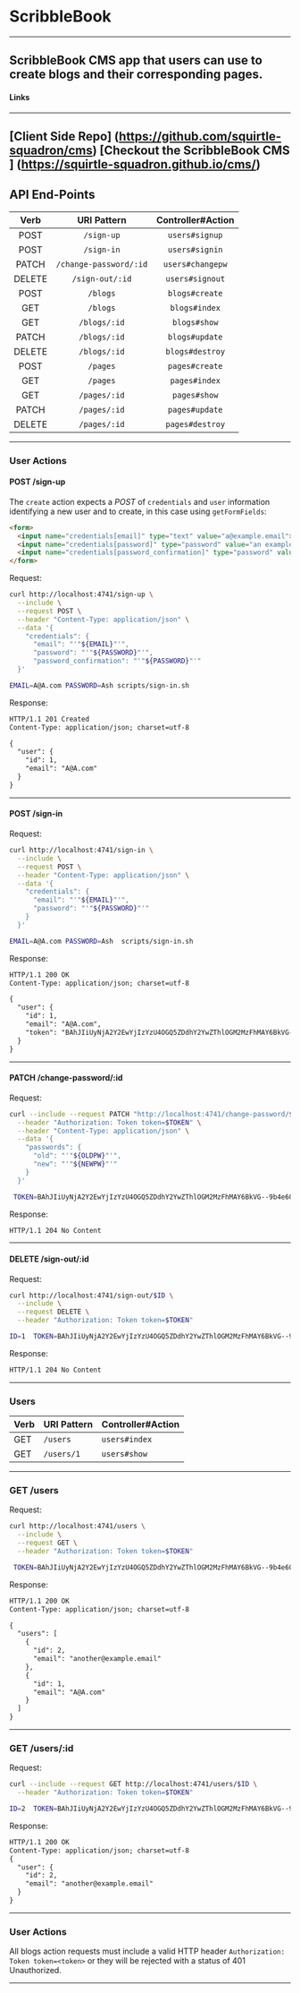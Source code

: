 # ScribbleBook
---
ScribbleBook CMS app that users can use to create blogs and their corresponding
pages.
---
#### Links
---
[Client Side Repo] (https://github.com/squirtle-squadron/cms)
[Checkout the ScribbleBook CMS ] (https://squirtle-squadron.github.io/cms/)
---
## API End-Points

| Verb     | URI Pattern              | Controller#Action   |
|:--------:|:------------------------:|:-------------------:|
| POST     | `/sign-up`               | `users#signup`      |
| POST     | `/sign-in`               | `users#signin`      |
| PATCH    | `/change-password/:id`   | `users#changepw`    |
| DELETE   | `/sign-out/:id`          | `users#signout`     |
| POST     | `/blogs`                 | `blogs#create`      |
| GET      | `/blogs`                 | `blogs#index`       |
| GET      | `/blogs/:id`             | `blogs#show`        |
| PATCH    | `/blogs/:id`             | `blogs#update`      |
| DELETE   | `/blogs/:id`             | `blogs#destroy`     |
| POST     | `/pages`                 | `pages#create`      |
| GET      | `/pages`                 | `pages#index`       |
| GET      | `/pages/:id`             | `pages#show`        |
| PATCH    | `/pages/:id`             | `pages#update`      |
| DELETE   | `/pages/:id`             | `pages#destroy`     |


---

### User Actions

#### POST /sign-up

The `create` action expects a *POST* of `credentials` and `user` information identifying a new user and to create, in this case using `getFormFields`:

```html
<form>
  <input name="credentials[email]" type="text" value="a@example.email">
  <input name="credentials[password]" type="password" value="an example password">
  <input name="credentials[password_confirmation]" type="password" value="an example password">
</form>
```
Request:

```sh
curl http://localhost:4741/sign-up \
  --include \
  --request POST \
  --header "Content-Type: application/json" \
  --data '{
    "credentials": {
      "email": "'"${EMAIL}"'",
      "password": "'"${PASSWORD}"'",
      "password_confirmation": "'"${PASSWORD}"'"
  }'
```

```sh
EMAIL=A@A.com PASSWORD=Ash scripts/sign-in.sh
```

Response:

```md
HTTP/1.1 201 Created
Content-Type: application/json; charset=utf-8

{
  "user": {
    "id": 1,
    "email": "A@A.com"
  }
}
```
---
#### POST /sign-in

Request:

```sh
curl http://localhost:4741/sign-in \
  --include \
  --request POST \
  --header "Content-Type: application/json" \
  --data '{
    "credentials": {
      "email": "'"${EMAIL}"'",
      "password": "'"${PASSWORD}"'"
    }
  }'
```

```sh
EMAIL=A@A.com PASSWORD=Ash  scripts/sign-in.sh
```

Response:

```md
HTTP/1.1 200 OK
Content-Type: application/json; charset=utf-8

{
  "user": {
    "id": 1,
    "email": "A@A.com",
    "token": "BAhJIiUyNjA2Y2EwYjIzYzU4OGQ5ZDdhY2YwZThlOGM2MzFhMAY6BkVG--9b4e60909025d8db3a9e3cf9fa156d0a851ba2e4"
  }
}
```
---
#### PATCH /change-password/:id

Request:

```sh
curl --include --request PATCH "http://localhost:4741/change-password/$ID" \
  --header "Authorization: Token token=$TOKEN" \
  --header "Content-Type: application/json" \
  --data '{
    "passwords": {
      "old": "'"${OLDPW}"'",
      "new": "'"${NEWPW}"'"
    }
  }'
```

```sh
 TOKEN=BAhJIiUyNjA2Y2EwYjIzYzU4OGQ5ZDdhY2YwZThlOGM2MzFhMAY6BkVG--9b4e60909025d8db3a9e3cf9fa156d0a851ba2e4 scripts/change-password.sh
```

Response:

```md
HTTP/1.1 204 No Content
```
---
#### DELETE /sign-out/:id

Request:

```sh
curl http://localhost:4741/sign-out/$ID \
  --include \
  --request DELETE \
  --header "Authorization: Token token=$TOKEN"
```

```sh
ID=1  TOKEN=BAhJIiUyNjA2Y2EwYjIzYzU4OGQ5ZDdhY2YwZThlOGM2MzFhMAY6BkVG--9b4e60909025d8db3a9e3cf9fa156d0a851ba2e4 ID=1 scripts/sign-out.sh
```

Response:

```md
HTTP/1.1 204 No Content
```
---
### Users

| Verb | URI Pattern | Controller#Action |
|------|-------------|-------------------|
| GET  | `/users`    | `users#index`     |
| GET  | `/users/1`  | `users#show`      |

---
### GET /users

Request:

```sh
curl http://localhost:4741/users \
  --include \
  --request GET \
  --header "Authorization: Token token=$TOKEN"
```

```sh
 TOKEN=BAhJIiUyNjA2Y2EwYjIzYzU4OGQ5ZDdhY2YwZThlOGM2MzFhMAY6BkVG--9b4e60909025d8db3a9e3cf9fa156d0a851ba2e4 scripts/users.sh
```

Response:

```md
HTTP/1.1 200 OK
Content-Type: application/json; charset=utf-8

{
  "users": [
    {
      "id": 2,
      "email": "another@example.email"
    },
    {
      "id": 1,
      "email": "A@A.com"
    }
  ]
}

```
---
### GET /users/:id

Request:

```sh
curl --include --request GET http://localhost:4741/users/$ID \
  --header "Authorization: Token token=$TOKEN"
```

```sh
ID=2  TOKEN=BAhJIiUyNjA2Y2EwYjIzYzU4OGQ5ZDdhY2YwZThlOGM2MzFhMAY6BkVG--9b4e60909025d8db3a9e3cf9fa156d0a851ba2e4 scripts/users.sh
```

Response:

```md
HTTP/1.1 200 OK
Content-Type: application/json; charset=utf-8
{
  "user": {
    "id": 2,
    "email": "another@example.email"
  }
}
```
---
### User Actions

All blogs action requests must include a valid HTTP header `Authorization: Token token=<token>` or they will be rejected with a status of 401 Unauthorized.

---
